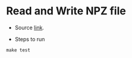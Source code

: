 # Read and Write NPZ file

+ Source [link](https://github.com/rogersce/cnpy).

+ Steps to run

```shell
make test
```
